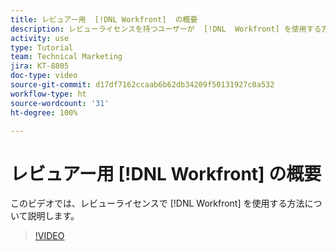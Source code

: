 ```yaml
---
title: レビュアー用  [!DNL Workfront]  の概要
description: レビューライセンスを持つユーザーが  [!DNL  Workfront] を使用する方法について説明します。
activity: use
type: Tutorial
team: Technical Marketing
jira: KT-8805
doc-type: video
source-git-commit: d17df7162ccaab6b62db34209f50131927c0a532
workflow-type: ht
source-wordcount: '31'
ht-degree: 100%

---
```


# レビュアー用 [!DNL Workfront] の概要

このビデオでは、レビューライセンスで [!DNL  Workfront] を使用する方法について説明します。

>[!VIDEO](https://video.tv.adobe.com/v/3438687/?quality=12&learn=on&enablevpops&captions=jpn)
